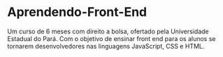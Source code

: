 # Aprendendo-Front-End
Um curso de 6 meses com direito a bolsa, ofertado pela Universidade Estadual do Pará. Com o objetivo de ensinar front end para os alunos se tornarem desenvolvedores nas linguagens JavaScript, CSS e HTML.
